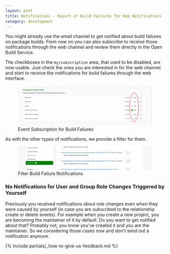 ```yaml
---
layout: post
title: Notifications - Report of Build Failures for Web Notifications
category: development
---
```


You might already use the email channel to get notified about build failures
on package builds. From now on you can also subscribe to receive those
notifications through the web channel and review them directly in the
Open Build Service.

The checkboxes in the `my/subscription` area, that used to be disabled, are
now usable. Just check the ones you are interested in for the web channel
and start to receive the notifications for build failures through the
web interface.

<figure>
  <img src="/images/posts/event_subscription_build_fail_web_channel.png" alt="A screenshot of the event subscriptions for build failures" />
  <figcaption>Event Subscription for Build Failures</figcaption>
</figure>

As with the other types of notifications, we provide a filter for them.

<figure>
  <img src="/images/posts/build_failure_notifications_and_filter.png" alt="A screenshot of build failure notifications and filter" />
  <figcaption>Filter Build Failure Notifications</figcaption>
</figure>

### No Notifications for User and Group Role Changes Triggered by Yourself

Previously you received notifications about role changes even when
they were caused by yourself (in case you are subscribed to the relationship
create or delete events). For example when you create a new
project, you are becoming the maintainer of it by default. Do you want to get
notified about that? Probably not, you know you've created it and you are the
maintainer. So we considering those cases now and don't send out a notification
anymore.

{% include partials/_how-to-give-us-feedback.md %}
